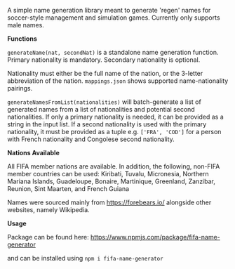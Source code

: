 A simple name generation library meant to generate 'regen' names for soccer-style management and simulation games. Currently only supports male names.

**Functions**

`generateName(nat, secondNat)` is a standalone name generation function. Primary nationality is mandatory. Secondary nationality is optional. 

Nationality must either be the full name of the nation, or the 3-letter abbreviation of the nation. `mappings.json` shows supported name-nationality pairings.

`generateNamesFromList(nationalities)` will batch-generate a list of generated names from a list of nationalities and potential second nationalities. If only a primary nationality is needed, it can be provided as a string in the input list. If a second nationality is used with the primary nationality, it must be provided as a tuple e.g. `['FRA', 'COD']` for a person with French nationality and Congolese second nationality.

**Nations Available**

All FIFA member nations are available. In addition, the following, non-FIFA member countries can be used: Kiribati, Tuvalu, Micronesia, Northern Mariana Islands, Guadeloupe, Bonaire, Martinique, Greenland, Zanzibar, Reunion, Sint Maarten, and French Guiana

Names were sourced mainly from https://forebears.io/ alongside other websites, namely Wikipedia. 

**Usage**

Package can be found here: https://www.npmjs.com/package/fifa-name-generator

and can be installed using `npm i fifa-name-generator`
